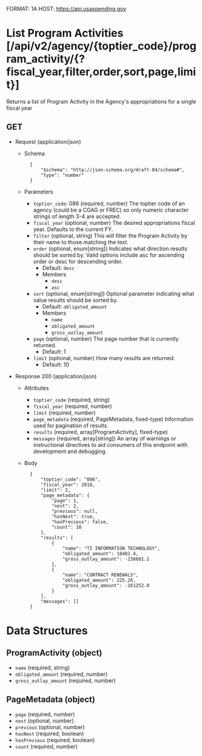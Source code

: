 FORMAT: 1A
HOST: https://api.usaspending.gov

# List Program Activities [/api/v2/agency/{toptier_code}/program_activity/{?fiscal_year,filter,order,sort,page,limit}]

Returns a list of Program Activity in the Agency's appropriations for a single fiscal year

## GET

+ Request (application/json)
    + Schema

            {
                "$schema": "http://json-schema.org/draft-04/schema#",
                "type": "number"
            }
    + Parameters
        + `toptier_code`: 086 (required, number)
            The toptier code of an agency (could be a CGAG or FREC) so only numeric character strings of length 3-4 are accepted.
        + `fiscal_year` (optional, number)
            The desired appropriations fiscal year. Defaults to the current FY.
        + `filter` (optional, string)
            This will filter the Program Activity by their name to those matching the text.
        + `order` (optional, enum[string])
            Indicates what direction results should be sorted by. Valid options include asc for ascending order or desc for descending order.
            + Default: `desc`
            + Members
                + `desc`
                + `asc`
        + `sort` (optional, enum[string])
            Optional parameter indicating what value results should be sorted by.
            + Default: `obligated_amount`
            + Members
                + `name`
                + `obligated_amount`
                + `gross_outlay_amount`
        + `page` (optional, number)
            The page number that is currently returned.
            + Default: 1
        + `limit` (optional, number)
            How many results are returned.
            + Default: 10

+ Response 200 (application/json)
    + Attributes
        + `toptier_code` (required, string)
        + `fiscal_year` (required, number)
        + `limit` (required, number)
        + `page_metadata` (required, PageMetadata, fixed-type)
            Information used for pagination of results.
        + `results` (required, array[ProgramActivity], fixed-type)
        + `messages` (required, array[string])
            An array of warnings or instructional directives to aid consumers of this endpoint with development and debugging.

    + Body

            {
                "toptier_code": "086",
                "fiscal_year": 2018,
                "limit": 2,
                "page_metadata": {
                    "page": 1,
                    "next": 2,
                    "previous": null,
                    "hasNext": true,
                    "hasPrevious": false,
                    "count": 10
                },
                "results": [
                    {
                        "name": "TI INFORMATION TECHNOLOGY",
                        "obligated_amount": 18482.4,
                        "gross_outlay_amount": -236601.1
                    },
                    {
                        "name": "CONTRACT RENEWALS",
                        "obligated_amount": 225.26,
                        "gross_outlay_amount": -161252.0
                    }
                ],
                "messages": []
            }

# Data Structures

## ProgramActivity (object)
+ `name` (required, string)
+ `obligated_amount` (required, number)
+ `gross_outlay_amount` (required, number)

## PageMetadata (object)
+ `page` (required, number)
+ `next` (optional, number)
+ `previous` (optional, number)
+ `hasNext` (required, boolean)
+ `hasPrevious` (required, boolean)
+ `count` (required, number)
